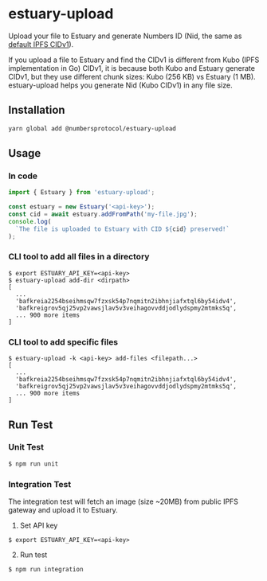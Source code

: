 # estuary-upload

Upload your file to Estuary and generate Numbers ID (Nid, the same as [default IPFS CIDv1](https://github.com/ipfs/kubo)).

If you upload a file to Estuary and find the CIDv1 is different from Kubo (IPFS implementation in Go) CIDv1, it is because both Kubo and Estuary generate CIDv1, but they use different chunk sizes: Kubo (256 KB) vs Estuary (1 MB). estuary-upload helps you generate Nid (Kubo CIDv1) in any file size.

## Installation
```bash
yarn global add @numbersprotocol/estuary-upload
```

## Usage

### In code

```javascript
import { Estuary } from 'estuary-upload';

const estuary = new Estuary('<api-key>');
const cid = await estuary.addFromPath('my-file.jpg');
console.log(
  `The file is uploaded to Estuary with CID ${cid} preserved!`
);
```

### CLI tool to add all files in a directory

```
$ export ESTUARY_API_KEY=<api-key>
$ estuary-upload add-dir <dirpath>
[
  ...
  'bafkreia2254bseihmsqw7fzxsk54p7nqmitn2ibhnjiafxtql6by54idv4',
  'bafkreigrov5qj25vp2vawsjlav5v3veihagovvddjodlydspmy2mtmks5q',
  ... 900 more items
]
```

### CLI tool to add specific files

```
$ estuary-upload -k <api-key> add-files <filepath...>
[
  ...
  'bafkreia2254bseihmsqw7fzxsk54p7nqmitn2ibhnjiafxtql6by54idv4',
  'bafkreigrov5qj25vp2vawsjlav5v3veihagovvddjodlydspmy2mtmks5q',
  ... 900 more items
]
```

## Run Test

### Unit Test

```bash
$ npm run unit
```

### Integration Test

The integration test will fetch an image (size ~20MB) from public IPFS gateway and upload it to Estuary.

1. Set API key

```
$ export ESTUARY_API_KEY=<api-key>
```

2. Run test

```
$ npm run integration
```
